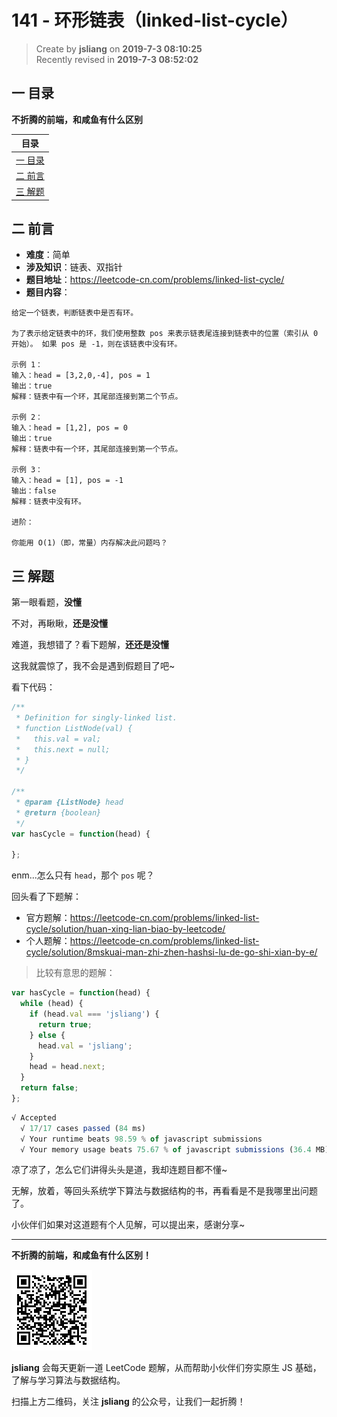 141 - 环形链表（linked-list-cycle）
===

> Create by **jsliang** on **2019-7-3 08:10:25**  
> Recently revised in **2019-7-3 08:52:02**

## <a name="chapter-one" id="chapter-one">一 目录</a>

**不折腾的前端，和咸鱼有什么区别**

| 目录 |
| --- | 
| [一 目录](#chapter-one) | 
| [二 前言](#chapter-two) |
| [三 解题](#chapter-three) |

## <a name="chapter-two" id="chapter-two">二 前言</a>



* **难度**：简单
* **涉及知识**：链表、双指针
* **题目地址**：https://leetcode-cn.com/problems/linked-list-cycle/
* **题目内容**：

```
给定一个链表，判断链表中是否有环。

为了表示给定链表中的环，我们使用整数 pos 来表示链表尾连接到链表中的位置（索引从 0 开始）。 如果 pos 是 -1，则在该链表中没有环。

示例 1：
输入：head = [3,2,0,-4], pos = 1
输出：true
解释：链表中有一个环，其尾部连接到第二个节点。

示例 2：
输入：head = [1,2], pos = 0
输出：true
解释：链表中有一个环，其尾部连接到第一个节点。

示例 3：
输入：head = [1], pos = -1
输出：false
解释：链表中没有环。 

进阶：

你能用 O(1)（即，常量）内存解决此问题吗？
```

## <a name="chapter-three" id="chapter-three">三 解题</a>



第一眼看题，**没懂**

不对，再瞅瞅，**还是没懂**

难道，我想错了？看下题解，**还还是没懂**

这我就震惊了，我不会是遇到假题目了吧~

看下代码：

```js
/**
 * Definition for singly-linked list.
 * function ListNode(val) {
 *   this.val = val;
 *   this.next = null;
 * }
 */

/**
 * @param {ListNode} head
 * @return {boolean}
 */
var hasCycle = function(head) {
    
};
```

enm...怎么只有 `head`，那个 `pos` 呢？

回头看了下题解：

* 官方题解：https://leetcode-cn.com/problems/linked-list-cycle/solution/huan-xing-lian-biao-by-leetcode/
* 个人题解：https://leetcode-cn.com/problems/linked-list-cycle/solution/8mskuai-man-zhi-zhen-hashsi-lu-de-go-shi-xian-by-e/

> 比较有意思的题解：

```js
var hasCycle = function(head) {
  while (head) {
    if (head.val === 'jsliang') {
      return true;
    } else {
      head.val = 'jsliang';
    }
    head = head.next;
  }
  return false;
};
```

```js
√ Accepted
  √ 17/17 cases passed (84 ms)
  √ Your runtime beats 98.59 % of javascript submissions
  √ Your memory usage beats 75.67 % of javascript submissions (36.4 MB)
```

凉了凉了，怎么它们讲得头头是道，我却连题目都不懂~

无解，放着，等回头系统学下算法与数据结构的书，再看看是不是我哪里出问题了。

小伙伴们如果对这道题有个人见解，可以提出来，感谢分享~

---

**不折腾的前端，和咸鱼有什么区别！**

![图](../../../public-repertory/img/z-small-wechat-public-address.jpg)

**jsliang** 会每天更新一道 LeetCode 题解，从而帮助小伙伴们夯实原生 JS 基础，了解与学习算法与数据结构。

扫描上方二维码，关注 **jsliang** 的公众号，让我们一起折腾！

